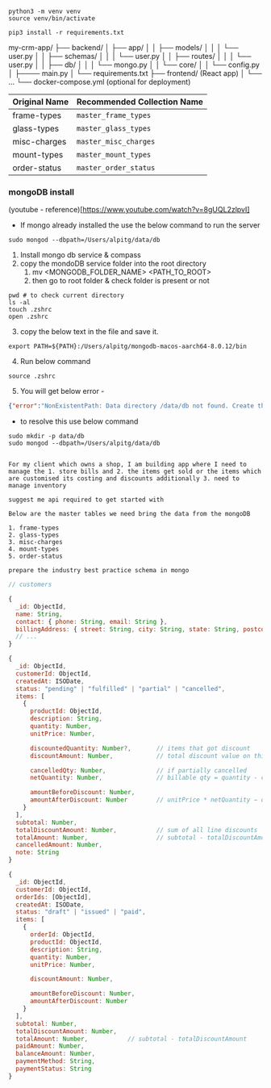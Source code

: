 ```shell

python3 -m venv venv
source venv/bin/activate

pip3 install -r requirements.txt

```

my-crm-app/
├── backend/
│ ├── app/
│ │ ├── models/
│ │ │ └── user.py
│ │ ├── schemas/
│ │ │ └── user.py
│ │ ├── routes/
│ │ │ └── user.py
│ │ ├── db/
│ │ │ └── mongo.py
│ │ └── core/
│ │ └── config.py
│ ├──── main.py
│ └── requirements.txt
├── frontend/ (React app)
│ └── ...
└── docker-compose.yml (optional for deployment)


| Original Name | Recommended Collection Name |
| ------------- | --------------------------- |
| frame-types   | `master_frame_types`        |
| glass-types   | `master_glass_types`        |
| misc-charges  | `master_misc_charges`       |
| mount-types   | `master_mount_types`        |
| order-status  | `master_order_status`       |






<!-- mondoDB install -->

### mongoDB install
(youtube - reference)[https://www.youtube.com/watch?v=8gUQL2zlpvI]

- If mongo already installed the use the below command to run the server
```shell
sudo mongod --dbpath=/Users/alpitg/data/db
```


1. Install mongo db service & compass
2. copy the mondoDB service folder into the root directory
   1. mv <MONGODB_FOLDER_NAME> <PATH_TO_ROOT>
   2. then go to root folder & check folder is present or not

```shell
pwd # to check current directory
ls -al
touch .zshrc
open .zshrc
```

3. copy the below text in the file and save it.
 
```shell
export PATH=${PATH}:/Users/alpitg/mongodb-macos-aarch64-8.0.12/bin
```
4. Run below command
```shell
source .zshrc
```
5. You will get below error -
```json
{"error":"NonExistentPath: Data directory /data/db not found. Create the missing directory or specify another path using (1) the --dbpath command line option, or (2) by adding the 'storage.dbPath' option in the configuration file."}}
```
 - to resolve this use below command 
```shell
sudo mkdir -p data/db
sudo mongod --dbpath=/Users/alpitg/data/db

```




<!-- prompts -->

```shell

For my client which owns a shop, I am building app where I need to manage the 1. store bills and 2. the items get sold or the items which are customised its costing and discounts additionally 3. need to manage inventory 

suggest me api required to get started with
```


```shell
Below are the master tables we need bring the data from the mongoDB

1. frame-types
2. glass-types
3. misc-charges
4. mount-types
5. order-status

prepare the industry best practice schema in mongo
```



  
```js
// customers

{
  _id: ObjectId,
  name: String,
  contact: { phone: String, email: String },
  billingAddress: { street: String, city: String, state: String, postcode: String, country: String },
  // ...
}
```

<!-- orders -->
```js
{
  _id: ObjectId,
  customerId: ObjectId,
  createdAt: ISODate,
  status: "pending" | "fulfilled" | "partial" | "cancelled",
  items: [
    {
      productId: ObjectId,
      description: String,
      quantity: Number,
      unitPrice: Number,

      discountedQuantity: Number?,       // items that got discount
      discountAmount: Number,            // total discount value on this line

      cancelledQty: Number,              // if partially cancelled
      netQuantity: Number,               // billable qty = quantity - cancelledQty

      amountBeforeDiscount: Number,
      amountAfterDiscount: Number        // unitPrice * netQuantity − discountAmount
    }
  ],
  subtotal: Number,
  totalDiscountAmount: Number,           // sum of all line discounts
  totalAmount: Number,                   // subtotal - totalDiscountAmount
  cancelledAmount: Number,
  note: String
}
```

<!-- invoices -->
```js
{
  _id: ObjectId,
  customerId: ObjectId,
  orderIds: [ObjectId],
  createdAt: ISODate,
  status: "draft" | "issued" | "paid",
  items: [
    {
      orderId: ObjectId,
      productId: ObjectId,
      description: String,
      quantity: Number,
      unitPrice: Number,

      discountAmount: Number,

      amountBeforeDiscount: Number,
      amountAfterDiscount: Number
    }
  ],
  subtotal: Number,
  totalDiscountAmount: Number,
  totalAmount: Number,           // subtotal - totalDiscountAmount
  paidAmount: Number,
  balanceAmount: Number,
  paymentMethod: String,
  paymentStatus: String
}

```
